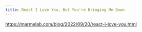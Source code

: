 ```yaml
---
title: React I Love You, But You're Bringing Me Down
---
```


https://marmelab.com/blog/2022/09/20/react-i-love-you.html

